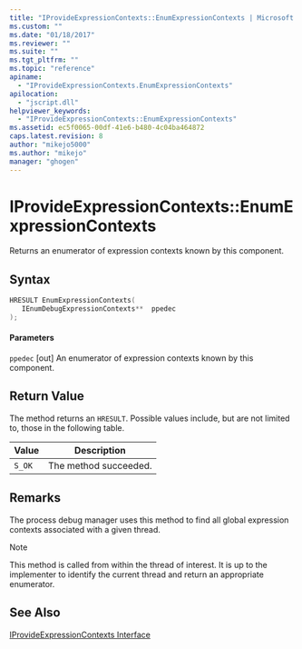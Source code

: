 ```yaml
---
title: "IProvideExpressionContexts::EnumExpressionContexts | Microsoft Docs"
ms.custom: ""
ms.date: "01/18/2017"
ms.reviewer: ""
ms.suite: ""
ms.tgt_pltfrm: ""
ms.topic: "reference"
apiname:
  - "IProvideExpressionContexts.EnumExpressionContexts"
apilocation:
  - "jscript.dll"
helpviewer_keywords:
  - "IProvideExpressionContexts::EnumExpressionContexts"
ms.assetid: ec5f0065-00df-41e6-b480-4c04ba464872
caps.latest.revision: 8
author: "mikejo5000"
ms.author: "mikejo"
manager: "ghogen"
---
```

# IProvideExpressionContexts::EnumExpressionContexts
Returns an enumerator of expression contexts known by this component.

## Syntax

```cpp
HRESULT EnumExpressionContexts(
   IEnumDebugExpressionContexts**  ppedec
);
```

#### Parameters
 `ppedec`
 [out] An enumerator of expression contexts known by this component.

## Return Value
 The method returns an `HRESULT`. Possible values include, but are not limited to, those in the following table.

|Value|Description|
|-----------|-----------------|
|`S_OK`|The method succeeded.|

## Remarks
 The process debug manager uses this method to find all global expression contexts associated with a given thread.

> [!NOTE]
>  This method is called from within the thread of interest. It is up to the implementer to identify the current thread and return an appropriate enumerator.

## See Also
 [IProvideExpressionContexts Interface](../../winscript/reference/iprovideexpressioncontexts-interface.md)